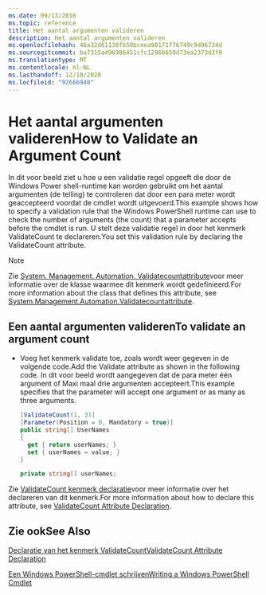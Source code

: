 ```yaml
---
ms.date: 09/13/2016
ms.topic: reference
title: Het aantal argumenten valideren
description: Het aantal argumenten valideren
ms.openlocfilehash: 46a32d61138fb50bceea98171f76749c9d96734d
ms.sourcegitcommit: ba7315a496986451cfc1296b659d73ea2373d3f0
ms.translationtype: MT
ms.contentlocale: nl-NL
ms.lasthandoff: 12/10/2020
ms.locfileid: "92666940"
---
```

# <a name="how-to-validate-an-argument-count"></a><span data-ttu-id="a9c3d-103">Het aantal argumenten valideren</span><span class="sxs-lookup"><span data-stu-id="a9c3d-103">How to Validate an Argument Count</span></span>

<span data-ttu-id="a9c3d-104">In dit voor beeld ziet u hoe u een validatie regel opgeeft die door de Windows Power shell-runtime kan worden gebruikt om het aantal argumenten (de telling) te controleren dat door een para meter wordt geaccepteerd voordat de cmdlet wordt uitgevoerd.</span><span class="sxs-lookup"><span data-stu-id="a9c3d-104">This example shows how to specify a validation rule that the Windows PowerShell runtime can use to check the number of arguments (the count) that a parameter accepts before the cmdlet is run.</span></span> <span data-ttu-id="a9c3d-105">U stelt deze validatie regel in door het kenmerk ValidateCount te declareren.</span><span class="sxs-lookup"><span data-stu-id="a9c3d-105">You set this validation rule by declaring the ValidateCount attribute.</span></span>

> [!NOTE]
> <span data-ttu-id="a9c3d-106">Zie [System. Management. Automation. Validatecountattribute](/dotnet/api/System.Management.Automation.ValidateCountAttribute)voor meer informatie over de klasse waarmee dit kenmerk wordt gedefinieerd.</span><span class="sxs-lookup"><span data-stu-id="a9c3d-106">For more information about the class that defines this attribute, see [System.Management.Automation.Validatecountattribute](/dotnet/api/System.Management.Automation.ValidateCountAttribute).</span></span>

## <a name="to-validate-an-argument-count"></a><span data-ttu-id="a9c3d-107">Een aantal argumenten valideren</span><span class="sxs-lookup"><span data-stu-id="a9c3d-107">To validate an argument count</span></span>

- <span data-ttu-id="a9c3d-108">Voeg het kenmerk validate toe, zoals wordt weer gegeven in de volgende code.</span><span class="sxs-lookup"><span data-stu-id="a9c3d-108">Add the Validate attribute as shown in the following code.</span></span> <span data-ttu-id="a9c3d-109">In dit voor beeld wordt aangegeven dat de para meter één argument of Maxi maal drie argumenten accepteert.</span><span class="sxs-lookup"><span data-stu-id="a9c3d-109">This example specifies that the parameter will accept one argument or as many as three arguments.</span></span>

    ```csharp
    [ValidateCount(1, 3)]
    [Parameter(Position = 0, Mandatory = true)]
    public string[] UserNames
    {
      get { return userNames; }
      set { userNames = value; }
    }

    private string[] userNames;
    ```

<span data-ttu-id="a9c3d-110">Zie [ValidateCount kenmerk declaratie](./validatecount-attribute-declaration.md)voor meer informatie over het declareren van dit kenmerk.</span><span class="sxs-lookup"><span data-stu-id="a9c3d-110">For more information about how to declare this attribute, see [ValidateCount Attribute Declaration](./validatecount-attribute-declaration.md).</span></span>

## <a name="see-also"></a><span data-ttu-id="a9c3d-111">Zie ook</span><span class="sxs-lookup"><span data-stu-id="a9c3d-111">See Also</span></span>

[<span data-ttu-id="a9c3d-112">Declaratie van het kenmerk ValidateCount</span><span class="sxs-lookup"><span data-stu-id="a9c3d-112">ValidateCount Attribute Declaration</span></span>](./validatecount-attribute-declaration.md)

[<span data-ttu-id="a9c3d-113">Een Windows PowerShell-cmdlet schrijven</span><span class="sxs-lookup"><span data-stu-id="a9c3d-113">Writing a Windows PowerShell Cmdlet</span></span>](./writing-a-windows-powershell-cmdlet.md)
